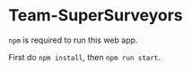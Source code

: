 # Team-SuperSurveyors

`npm` is required to run this web app.

First do `npm install`, then `npm run start`.